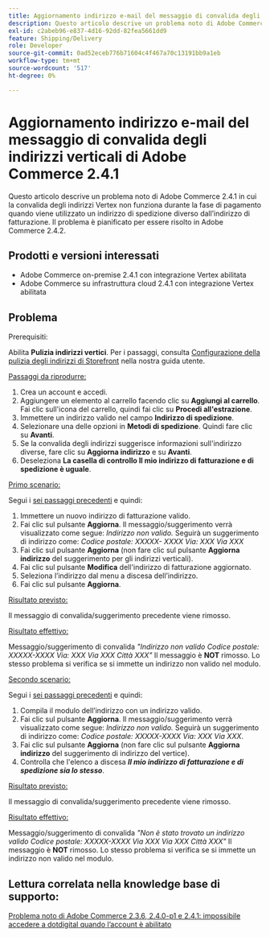```yaml
---
title: Aggiornamento indirizzo e-mail del messaggio di convalida degli indirizzi verticali di Adobe Commerce 2.4.1
description: Questo articolo descrive un problema noto di Adobe Commerce 2.4.1 in cui la convalida degli indirizzi Vertex non funziona durante la fase di pagamento quando viene utilizzato un indirizzo di spedizione diverso dall’indirizzo di fatturazione. Il problema è pianificato per essere risolto in Adobe Commerce 2.4.2.
exl-id: c2abeb96-e837-4d16-92dd-82fea5661dd9
feature: Shipping/Delivery
role: Developer
source-git-commit: 0ad52eceb776b71604c4f467a70c13191bb9a1eb
workflow-type: tm+mt
source-wordcount: '517'
ht-degree: 0%

---
```


# Aggiornamento indirizzo e-mail del messaggio di convalida degli indirizzi verticali di Adobe Commerce 2.4.1

Questo articolo descrive un problema noto di Adobe Commerce 2.4.1 in cui la convalida degli indirizzi Vertex non funziona durante la fase di pagamento quando viene utilizzato un indirizzo di spedizione diverso dall’indirizzo di fatturazione. Il problema è pianificato per essere risolto in Adobe Commerce 2.4.2.

## Prodotti e versioni interessati

* Adobe Commerce on-premise 2.4.1 con integrazione Vertex abilitata
* Adobe Commerce su infrastruttura cloud 2.4.1 con integrazione Vertex abilitata

## Problema

Prerequisiti:

Abilita **Pulizia indirizzi vertici**. Per i passaggi, consulta [Configurazione della pulizia degli indirizzi di Storefront](https://experienceleague.adobe.com/docs/commerce-knowledge-base/kb/troubleshooting/miscellaneous/vertex-address-cleansing-different-addresses-not-allowed.html?lang=it) nella nostra guida utente.

<u>Passaggi da riprodurre:</u>

1. Crea un account e accedi.
1. Aggiungere un elemento al carrello facendo clic su **Aggiungi al carrello**. Fai clic sull&#39;icona del carrello, quindi fai clic su **Procedi all&#39;estrazione**.
1. Immettere un indirizzo valido nel campo **Indirizzo di spedizione**.
1. Selezionare una delle opzioni in **Metodi di spedizione**. Quindi fare clic su **Avanti**.
1. Se la convalida degli indirizzi suggerisce informazioni sull&#39;indirizzo diverse, fare clic su **Aggiorna indirizzo** e su **Avanti**.
1. Deseleziona **La casella di controllo Il mio indirizzo di fatturazione e di spedizione è uguale**.

<u>Primo scenario:</u>

Segui i [sei passaggi precedenti](/help/troubleshooting/miscellaneous/magento-2-4-1-vertex-address-validation-message-post-address-update.md#first_sixth) e quindi:

1. Immettere un nuovo indirizzo di fatturazione valido.
1. Fai clic sul pulsante **Aggiorna**. Il messaggio/suggerimento verrà visualizzato come segue: *Indirizzo non valido.* Seguirà un suggerimento di indirizzo come: *Codice postale: XXXXX- XXXX Via: XXX Via XXX*
1. Fai clic sul pulsante **Aggiorna** (non fare clic sul pulsante **Aggiorna indirizzo** del suggerimento per gli indirizzi verticali).
1. Fai clic sul pulsante **Modifica** dell&#39;indirizzo di fatturazione aggiornato.
1. Seleziona l’indirizzo dal menu a discesa dell’indirizzo.
1. Fai clic sul pulsante **Aggiorna**.

<u>Risultato previsto:</u>

Il messaggio di convalida/suggerimento precedente viene rimosso.

<u>Risultato effettivo:</u>

Messaggio/suggerimento di convalida *&quot;Indirizzo non valido Codice postale: XXXXX-XXXX Via: XXX Via XXX Città XXX&quot;* Il messaggio è **NOT** rimosso. Lo stesso problema si verifica se si immette un indirizzo non valido nel modulo.

<u>Secondo scenario:</u>

Segui i [sei passaggi precedenti](/help/troubleshooting/miscellaneous/magento-2-4-1-vertex-address-validation-message-post-address-update.md#first_sixth) e quindi:

1. Compila il modulo dell’indirizzo con un indirizzo valido.
1. Fai clic sul pulsante **Aggiorna**. Il messaggio/suggerimento verrà visualizzato come segue: *Indirizzo non valido.* Seguirà un suggerimento di indirizzo come: *Codice postale: XXXXX-XXXX Via: XXX Via XXX*.
1. Fai clic sul pulsante **Aggiorna** (non fare clic sul pulsante **Aggiorna indirizzo** del suggerimento di indirizzo del vertice).
1. Controlla che l&#39;elenco a discesa ***Il mio indirizzo di fatturazione e di spedizione sia lo stesso***.

<u>Risultato previsto:</u>

Il messaggio di convalida/suggerimento precedente viene rimosso.

<u>Risultato effettivo:</u>

Messaggio/suggerimento di convalida *&quot;Non è stato trovato un indirizzo valido Codice postale: XXXXX-XXXX Via XXX Via XXX Città XXX&quot;* Il messaggio è **NOT** rimosso. Lo stesso problema si verifica se si immette un indirizzo non valido nel modulo.

## Lettura correlata nella knowledge base di supporto:

[Problema noto di Adobe Commerce 2.3.6, 2.4.0-p1 e 2.4.1: impossibile accedere a dotdigital quando l’account è abilitato](/help/troubleshooting/miscellaneous/magento-2-3-6-2-4-0-p1-2-4-1-known-issue-dotdigital-login.md)
